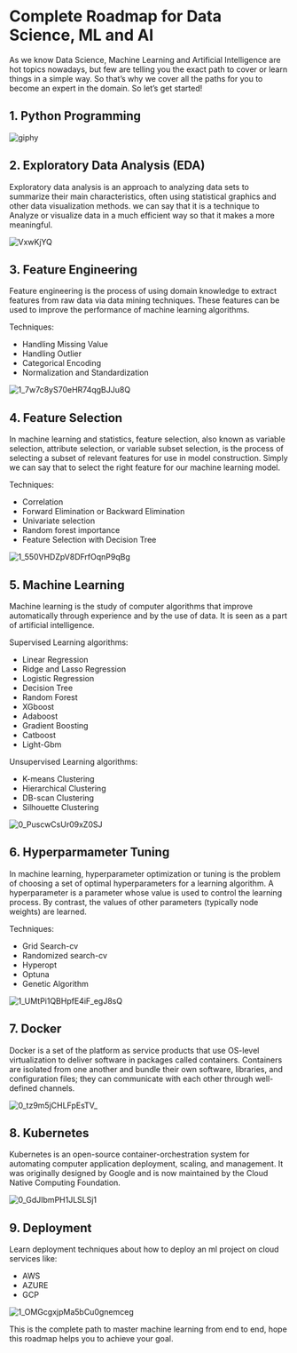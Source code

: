 # Complete Roadmap for Data Science, ML and AI

As we know Data Science, Machine Learning and Artificial Intelligence are hot topics nowadays, but few are telling you the exact path to cover or learn things in a simple way. So that’s why we cover all the paths for you to become an expert in the domain. So let’s get started!

## 1. Python Programming

![giphy](https://user-images.githubusercontent.com/87495134/223048374-387a1bfb-0f5b-4bdb-b86b-facbc24168ec.gif)

## 2. Exploratory Data Analysis (EDA)

Exploratory data analysis is an approach to analyzing data sets to summarize their main characteristics, often using statistical graphics and other data visualization methods. we can say that it is a technique to Analyze or visualize data in a much efficient way so that it makes a more meaningful.

![VxwKjYQ](https://user-images.githubusercontent.com/87495134/223048682-fc4f9bea-df3f-4133-96b4-0682acb4e061.gif)

## 3. Feature Engineering

Feature engineering is the process of using domain knowledge to extract features from raw data via data mining techniques. These features can be used to improve the performance of machine learning algorithms.

Techniques:
- Handling Missing Value
- Handling Outlier
- Categorical Encoding
- Normalization and Standardization

![1_7w7c8yS70eHR74qgBJJu8Q](https://user-images.githubusercontent.com/87495134/223048953-bcfc5d21-0037-43f9-bcc2-4df6dc366520.gif)

## 4. Feature Selection

In machine learning and statistics, feature selection, also known as variable selection, attribute selection, or variable subset selection, is the process of selecting a subset of relevant features for use in model construction. Simply we can say that to select the right feature for our machine learning model.

Techniques:
- Correlation
- Forward Elimination or Backward Elimination
- Univariate selection
- Random forest importance
- Feature Selection with Decision Tree

![1_550VHDZpV8DFrfOqnP9qBg](https://user-images.githubusercontent.com/87495134/223049081-1e79fac5-df35-4885-aa9e-93d56d4fc6dc.gif)

## 5. Machine Learning

Machine learning is the study of computer algorithms that improve automatically through experience and by the use of data. It is seen as a part of artificial intelligence.

Supervised Learning algorithms:
- Linear Regression
- Ridge and Lasso Regression
- Logistic Regression
- Decision Tree
- Random Forest
- XGboost
- Adaboost
- Gradient Boosting
- Catboost
- Light-Gbm

Unsupervised Learning algorithms:
- K-means Clustering
- Hierarchical Clustering
- DB-scan Clustering
- Silhouette Clustering

![0_PuscwCsUr09xZ0SJ](https://user-images.githubusercontent.com/87495134/223049344-c336ccd3-2914-445e-9736-1145f6147687.gif)

## 6. Hyperparmameter Tuning

In machine learning, hyperparameter optimization or tuning is the problem of choosing a set of optimal hyperparameters for a learning algorithm. A hyperparameter is a parameter whose value is used to control the learning process. By contrast, the values of other parameters (typically node weights) are learned.

Techniques:
- Grid Search-cv
- Randomized search-cv
- Hyperopt
- Optuna
- Genetic Algorithm

![1_UMtPi1QBHpfE4iF_egJ8sQ](https://user-images.githubusercontent.com/87495134/223049539-59fa3927-787b-40d5-8382-831b8aa105e5.gif)

## 7. Docker

Docker is a set of the platform as service products that use OS-level virtualization to deliver software in packages called containers. Containers are isolated from one another and bundle their own software, libraries, and configuration files; they can communicate with each other through well-defined channels.

![0_tz9m5jCHLFpEsTV_](https://user-images.githubusercontent.com/87495134/223047048-1e81c172-0bbf-4a4e-b2eb-93d7930bfe2b.gif)

## 8. Kubernetes

Kubernetes is an open-source container-orchestration system for automating computer application deployment, scaling, and management. It was originally designed by Google and is now maintained by the Cloud Native Computing Foundation.

![0_GdJIbmPH1JLSLSj1](https://user-images.githubusercontent.com/87495134/223049670-f749060b-5d17-4165-8911-276d5f78c150.gif)

## 9. Deployment

Learn deployment techniques about how to deploy an ml project on cloud services like:
- AWS
- AZURE
- GCP

![1_OMGcgxjpMa5bCu0gnemceg](https://user-images.githubusercontent.com/87495134/223049795-1a09b755-2c3c-4b3c-b07e-48798835ae21.gif)

This is the complete path to master machine learning from end to end, hope this roadmap helps you to achieve your goal.
